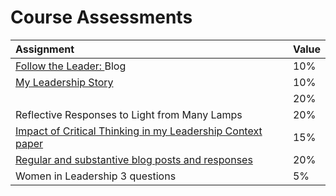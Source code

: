 # Course Assessments

| Assignment | Value |
| :--- | :--- |
| [Follow the Leader: ](follow-the-leader.md)Blog | 10% |
| [My Leadership Story](leadership-story.md) | 10% |
|  | 20% |
| Reflective Responses to Light from Many Lamps | 20% |
| [Impact of Critical Thinking in my Leadership Context paper](critical-thinking.md) | 15% |
| [Regular and substantive blog posts and responses](blogging.md) | 20% |
| Women in Leadership 3 questions | 5% |



